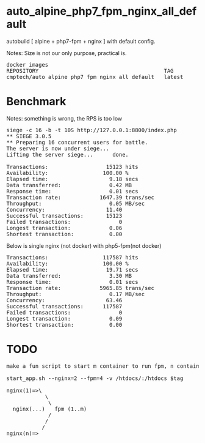 # auto_alpine_php7_fpm_nginx_all_default

autobuild [ alpine + php7-fpm + nginx ] with default config.

Notes: Size is not our only purpose, practical is.

<pre>
docker images
REPOSITORY                                       TAG                 IMAGE ID            CREATED             VIRTUAL SIZE
cmptech/auto_alpine_php7_fpm_nginx_all_default   latest              95c19def039e        5 seconds ago       46.12 MB
</pre>

# Benchmark
Notes: something is wrong, the RPS is too low
<pre>
siege -c 16 -b -t 10S http://127.0.0.1:8800/index.php
** SIEGE 3.0.5
** Preparing 16 concurrent users for battle.
The server is now under siege...
Lifting the server siege...      done.

Transactions:                  15123 hits
Availability:                 100.00 %
Elapsed time:                   9.18 secs
Data transferred:               0.42 MB
Response time:                  0.01 secs
Transaction rate:            1647.39 trans/sec
Throughput:                     0.05 MB/sec
Concurrency:                   11.40
Successful transactions:       15123
Failed transactions:               0
Longest transaction:            0.06
Shortest transaction:           0.00
</pre>
Below is single nginx (not docker) with php5-fpm(not docker)
<pre>
Transactions:                 117587 hits
Availability:                 100.00 %
Elapsed time:                  19.71 secs
Data transferred:               3.30 MB
Response time:                  0.01 secs
Transaction rate:            5965.85 trans/sec
Throughput:                     0.17 MB/sec
Concurrency:                   63.46
Successful transactions:      117587
Failed transactions:               0
Longest transaction:            0.09
Shortest transaction:           0.00
</pre>
# TODO

<pre>
make a fun script to start m container to run fpm, n container to run nginx:

start_app.sh --nginx=2 --fpm=4 -v /htdocs/:/htdocs $tag

nginx(1)=>\
            \
             \
  nginx(...)   fpm (1..m)
             /
            /
           /
nginx(n)=>
</pre>

